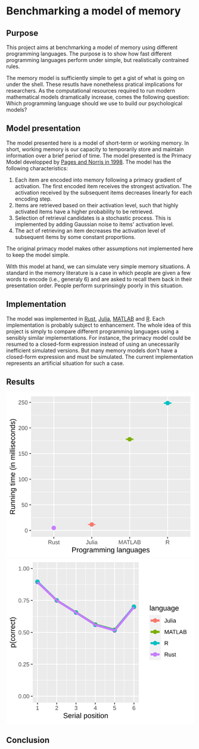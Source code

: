 # Benchmarking a model of memory

## Purpose 

This project aims at benchmarking a model of memory using different programming languages. The purpose is to show how fast different programming languages perform under simple, but realistically contrained rules.

The memory model is sufficiently simple to get a gist of what is going on under the shell. These resutls have nonetheless pratical implications for researchers. As the computational resources required to run modern mathematical models dramatically increase, comes the following question: Which programming language should we use to build our psychological models? 

## Model presentation

The model presented here is a model of short-term or working memory. In short, working memory is our capacity to temporarily store and maintain information over a brief period of time. The model presented is the Primacy Model developped by [Pages and Norris in 1998](https://doi.org/10.1037/0033-295X.105.4.761-781). The model has the following characteristics:

1. Each item are encoded into memory following a primacy gradient of activation. The first encoded item receives the strongest activation. The activation received by the subsequent items decreases linearly for each encoding step.
2. Items are retrieved based on their activation level, such that highly activated items have a higher probability to be retrieved.
3. Selection of retrieval candidates is a stochastic process. This is implemented by adding Gaussian noise to items' activation level.
4. The act of retrieving an item decreases the activation level of subsequent items by some constant proportions.

The original primacy model makes other assumptions not implemented here to keep the model simple.

With this model at hand, we can simulate very simple memory situations. A standard in the memory literature is a case in which people are given a few words to encode (i.e., generaly 6) and are asked to recall them back in their presentation order. People perform surprinsingly poorly in this situation.

## Implementation

The model was implemented in [Rust](https://www.rust-lang.org/), [Julia](https://julialang.org/), [MATLAB](https://ch.mathworks.com/) and [R](https://www.r-project.org/). Each implementation is probably subject to enhancement. The whole idea of this project is simply to compare different programming languages using a sensibly similar implementations. For instance, the primacy model could be resumed to a closed-form expression instead of using an unecessarily inefficient simulated versions. But many memory models don't have a closed-form expression and must be simulated. The current implementation represents an artificial situation for such a case.

## Results

![Benchmark results](plot/comparison.svg)
![Benchmark results](plot/scores.svg)

## Conclusion